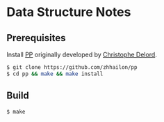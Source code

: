 # Data Structure Notes

## Prerequisites

Install [PP](https://github.com/zhhailon/pp) originally developed by [Christophe Delord](http://cdsoft.fr/pp).

```bash
$ git clone https://github.com/zhhailon/pp
$ cd pp && make && make install
```

## Build

```bash
$ make
```
